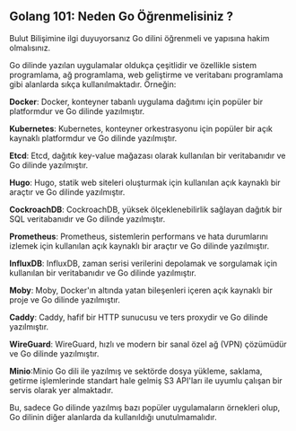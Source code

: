 
## Golang 101: Neden Go Öğrenmelisiniz ?

Bulut Bilişimine ilgi duyuyorsanız Go dilini öğrenmeli ve yapısına hakim olmalısınız.

Go dilinde yazılan uygulamalar oldukça çeşitlidir ve özellikle sistem programlama, ağ programlama, web geliştirme ve veritabanı programlama gibi alanlarda sıkça kullanılmaktadır. Örneğin:

**Docker**: Docker, konteyner tabanlı uygulama dağıtımı için popüler bir platformdur ve Go dilinde yazılmıştır.

**Kubernetes**: Kubernetes, konteyner orkestrasyonu için popüler bir açık kaynaklı platformdur ve Go dilinde yazılmıştır.

**Etcd**: Etcd, dağıtık key-value mağazası olarak kullanılan bir veritabanıdır ve Go dilinde yazılmıştır.

**Hugo**: Hugo, statik web siteleri oluşturmak için kullanılan açık kaynaklı bir araçtır ve Go dilinde yazılmıştır.

**CockroachDB**: CockroachDB, yüksek ölçeklenebilirlik sağlayan dağıtık bir SQL veritabanıdır ve Go dilinde yazılmıştır.

**Prometheus**: Prometheus, sistemlerin performans ve hata durumlarını izlemek için kullanılan açık kaynaklı bir araçtır ve Go dilinde yazılmıştır.

**InfluxDB**: InfluxDB, zaman serisi verilerini depolamak ve sorgulamak için kullanılan bir veritabanıdır ve Go dilinde yazılmıştır.

**Moby**: Moby, Docker'ın altında yatan bileşenleri içeren açık kaynaklı bir proje ve Go dilinde yazılmıştır.

**Caddy**: Caddy, hafif bir HTTP sunucusu ve ters proxydir ve Go dilinde yazılmıştır.

**WireGuard**: WireGuard, hızlı ve modern bir sanal özel ağ (VPN) çözümüdür ve Go dilinde yazılmıştır.

**Minio**:Minio Go dili ile yazılmış ve sektörde dosya yükleme, saklama, getirme işlemlerinde standart hale gelmiş S3 API'ları ile uyumlu çalışan bir servis olarak yer almaktadır.

Bu, sadece Go dilinde yazılmış bazı popüler uygulamaların örnekleri olup, Go dilinin diğer alanlarda da kullanıldığı unutulmamalıdır.


